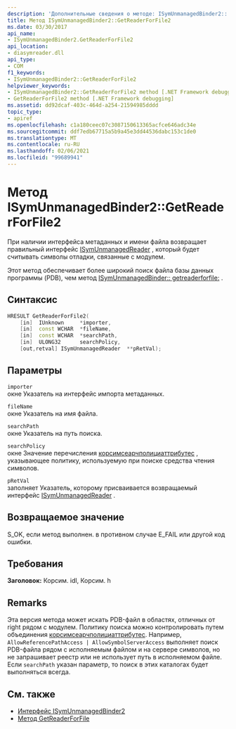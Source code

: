 ```yaml
---
description: 'Дополнительные сведения о методе: ISymUnmanagedBinder2:: GetReaderForFile2'
title: Метод ISymUnmanagedBinder2::GetReaderForFile2
ms.date: 03/30/2017
api_name:
- ISymUnmanagedBinder2.GetReaderForFile2
api_location:
- diasymreader.dll
api_type:
- COM
f1_keywords:
- ISymUnmanagedBinder2::GetReaderForFile2
helpviewer_keywords:
- ISymUnmanagedBinder2::GetReaderForFile2 method [.NET Framework debugging]
- GetReaderForFile2 method [.NET Framework debugging]
ms.assetid: dd92dcaf-403c-464d-a254-21594985dddd
topic_type:
- apiref
ms.openlocfilehash: c1a180ceec07c3087150613365acfce646adc34e
ms.sourcegitcommit: ddf7edb67715a5b9a45e3dd44536dabc153c1de0
ms.translationtype: MT
ms.contentlocale: ru-RU
ms.lasthandoff: 02/06/2021
ms.locfileid: "99689941"
---
```

# <a name="isymunmanagedbinder2getreaderforfile2-method"></a>Метод ISymUnmanagedBinder2::GetReaderForFile2

При наличии интерфейса метаданных и имени файла возвращает правильный интерфейс [ISymUnmanagedReader](isymunmanagedreader-interface.md) , который будет считывать символы отладки, связанные с модулем.  
  
 Этот метод обеспечивает более широкий поиск файла базы данных программы (PDB), чем метод [ISymUnmanagedBinder:: getreaderforfile:](isymunmanagedbinder-getreaderforfile-method.md) .  
  
## <a name="syntax"></a>Синтаксис  
  
```cpp  
HRESULT GetReaderForFile2(  
    [in]  IUnknown     *importer,  
    [in]  const WCHAR  *fileName,  
    [in]  const WCHAR  *searchPath,  
    [in]  ULONG32      searchPolicy,  
    [out,retval] ISymUnmanagedReader  **pRetVal);  
```  
  
## <a name="parameters"></a>Параметры  

 `importer`  
 окне Указатель на интерфейс импорта метаданных.  
  
 `fileName`  
 окне Указатель на имя файла.  
  
 `searchPath`  
 окне Указатель на путь поиска.  
  
 `searchPolicy`  
 окне Значение перечисления [корсимсеарчполициаттрибутес](corsymsearchpolicyattributes-enumeration.md) , указывающее политику, используемую при поиске средства чтения символов.  
  
 `pRetVal`  
 заполняет Указатель, которому присваивается возвращаемый интерфейс [ISymUnmanagedReader](isymunmanagedreader-interface.md) .  
  
## <a name="return-value"></a>Возвращаемое значение  

 S_OK, если метод выполнен. в противном случае E_FAIL или другой код ошибки.  
  
## <a name="requirements"></a>Требования  

 **Заголовок:** Корсим. idl, Корсим. h  
  
## <a name="remarks"></a>Remarks  

 Эта версия метода может искать PDB-файл в областях, отличных от right рядом с модулем. Политику поиска можно контролировать путем объединения [корсимсеарчполициаттрибутес](corsymsearchpolicyattributes-enumeration.md). Например, `AllowReferencePathAccess | AllowSymbolServerAccess` выполняет поиск PDB-файла рядом с исполняемым файлом и на сервере символов, но не запрашивает реестр или не использует путь в исполняемом файле. Если `searchPath` указан параметр, то поиск в этих каталогах будет выполняться всегда.  
  
## <a name="see-also"></a>См. также

- [Интерфейс ISymUnmanagedBinder2](isymunmanagedbinder2-interface.md)
- [Метод GetReaderForFile](isymunmanagedbinder-getreaderforfile-method.md)
